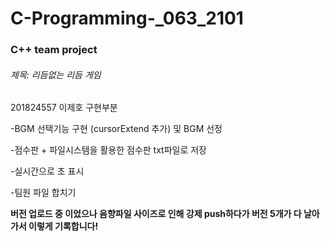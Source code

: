 # C-Programming-_063_2101

### C++ team project

###### 제목: 리듬없는 리듬 게임

201824557 이제호 구현부분

-BGM 선택기능 구현 (cursorExtend 추가) 및 BGM 선정

-점수판 + 파일시스템을 활용한 점수판 txt파일로 저장

-실시간으로 초 표시

-팀원 파일 합치기


**버전 업로드 중 이었으나 음향파일 사이즈로 인해 강제 push하다가 버전 5개가 다 날아가서 이렇게 기록합니다!**
